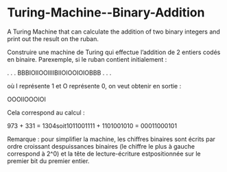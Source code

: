 # Turing-Machine--Binary-Addition
A Turing Machine that can calculate the addition of two binary integers and print out the result on the ruban.

Construire une machine de Turing qui effectue l’addition de 2 entiers codés en binaire. Parexemple, si le ruban contient initialement :

. . . BBBIOIIOOIIIIBIIOIOOIOIOBBB . . .

où I représente 1 et O représente 0, on veut obtenir en sortie :

OOOIIOOOIOI

Cela correspond au calcul :

973 + 331 = 1304soit1011001111 + 1101001010 = 00011000101

Remarque : 
pour simplifier la machine, les chiffres binaires sont écrits par ordre croissant despuissances binaires 
(le chiffre le plus à gauche correspond à 2^0) et la tête de lecture-écriture estpositionnée sur le premier bit du premier entier.
